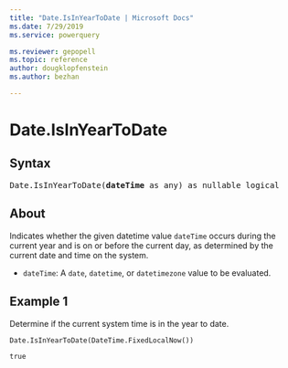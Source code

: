 ```yaml
---
title: "Date.IsInYearToDate | Microsoft Docs"
ms.date: 7/29/2019
ms.service: powerquery

ms.reviewer: gepopell
ms.topic: reference
author: dougklopfenstein
ms.author: bezhan

---
```

# Date.IsInYearToDate

## Syntax

<pre>
Date.IsInYearToDate(<b>dateTime</b> as any) as nullable logical  
</pre> 
  
## About  
Indicates whether the given datetime value `dateTime` occurs during the current year and is on or before the current day, as determined by the current date and time on the system. <ul> <li><code>dateTime</code>: A <code>date</code>, <code>datetime</code>, or <code>datetimezone</code> value to be evaluated.</li> </ul>

## Example 1
Determine if the current system time is in the year to date.

```powerquery-m
Date.IsInYearToDate(DateTime.FixedLocalNow())
```

`true`
